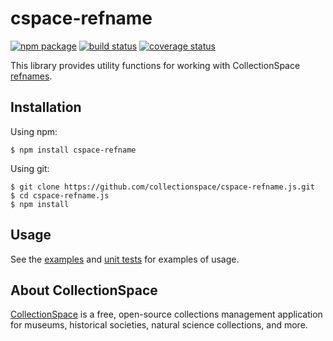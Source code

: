 # cspace-refname


[![npm package](https://img.shields.io/npm/v/cspace-refname.svg)](https://www.npmjs.com/package/cspace-refname)
[![build status](https://travis-ci.org/collectionspace/cspace-refname.js.svg?branch=master)](https://travis-ci.org/collectionspace/cspace-refname.js)
[![coverage status](https://coveralls.io/repos/github/collectionspace/cspace-refname.js/badge.svg?branch=master)](https://coveralls.io/github/collectionspace/cspace-refname.js?branch=master)

This library provides utility functions for working with CollectionSpace [refnames](https://wiki.collectionspace.org/display/collectionspace/RefName).

## Installation

Using npm:

```
$ npm install cspace-refname
```

Using git:

```
$ git clone https://github.com/collectionspace/cspace-refname.js.git
$ cd cspace-refname.js
$ npm install
```

## Usage

See the [examples](https://github.com/collectionspace/cspace-refname.js/tree/master/examples) and [unit tests](https://github.com/collectionspace/cspace-refname.js/tree/master/test/specs) for examples of usage.

## About CollectionSpace

[CollectionSpace](http://www.collectionspace.org/) is a free, open-source collections management application for museums, historical societies, natural science collections, and more.